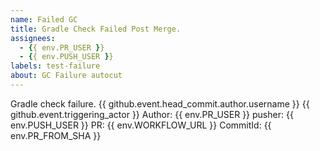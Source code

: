 ```yaml
---
name: Failed GC
title: Gradle Check Failed Post Merge.
assignees:
  - {{ env.PR_USER }}
  - {{ env.PUSH_USER }}
labels: test-failure
about: GC Failure autocut
---
```


Gradle check failure.
{{ github.event.head_commit.author.username }}
{{ github.event.triggering_actor }}
Author: {{ env.PR_USER }}
pusher: {{ env.PUSH_USER }}
PR: {{ env.WORKFLOW_URL }} 
CommitId: {{ env.PR_FROM_SHA }}
